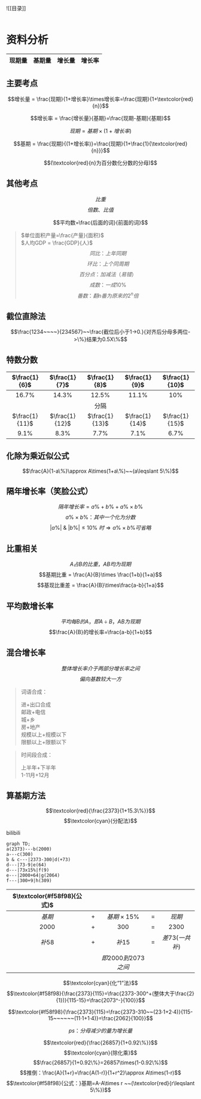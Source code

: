 ![[目录]]

<!DOCTYPE html>
<html>
<head>
    <title>Markdown目录生成器</title>
    <style>
        /* 样式化列表 */
        .container {
            column-count: 2;
            column-gap: 20px;
        }
        ul {
            list-style-type: none;
            margin: 0;
            padding: 0;
        }
        ul ul {
            margin-left: 20px; /* 缩进 */
        }
        ul a {
            text-decoration: none;
        }
    </style>
</head>
<body>
    <div class="container" id="tableOfContents"></div>
    <script>
        document.addEventListener('DOMContentLoaded', function() {
            // 获取所有标题元素
            var headers = document.querySelectorAll('h1, h2, h3, h4, h5, h6');
            // 创建目录字符串
            var tableOfContents = '<ul>'; // 根列表
            var lastLevel = 1; // 上一个标题级别
            for (var i = 0; i < headers.length; i++) {
                var header = headers[i];
                var headerText = header.innerText || header.textContent;
                // 获取标题级别
                var level = parseInt(header.tagName.substring(1)); // 获取标题级别的数字部分
                // 根据级别差异添加 ul 或 /ul
                while (lastLevel < level) {
                    tableOfContents += '<ul>';
                    lastLevel++;
                }
                while (lastLevel > level) {
                    tableOfContents += '</ul>';
                    lastLevel--;
                }
                // 生成 headerId
                var headerId = 'header-' + i; // 默认情况下使用索引作为 ID
                if (header.hasAttribute('id')) {
                    headerId = header.getAttribute('id'); // 如果标题元素有自定义的 ID，则使用它
                } else {
                    // 生成唯一的 ID，确保不与页面上的其他元素冲突
                    headerId = 'header-' + i;
                    header.setAttribute('id', headerId);
                }
                // 创建目录项
                var listItemSymbol = '•'; // 默认为圆点
                if (level === 2) {
                    listItemSymbol = '▫︎'; // 第二级使用方空心点
                } else if (level === 3) {
                    listItemSymbol = '▪︎'; // 第三级使用方实心点
                }
                tableOfContents += '<li>' + listItemSymbol + ' <a href="#' + headerId + '">' + headerText + '</a></li>';
            }
            // 结束所有未关闭的列表
            while (lastLevel > 1) {
                tableOfContents += '</ul>';
                lastLevel--;
            }
            tableOfContents += '</ul>'; // 结束根列表
            // 将目录字符串添加到页面
            var tocContainer = document.getElementById('tableOfContents');
            tocContainer.innerHTML = tableOfContents;
        });
    </script>
</body>
</html>




# 资料分析

|现期量|基期量|增长量|增长率|
|--|--|--|--|


## 主要考点
$$增长量 = \frac{现期}{1+增长率}\times增长率=\frac{现期}{1+\textcolor{red}{n}}$$


$$增长率 = \frac{增长量}{基期}=\frac{现期-基期}{基期}$$

$$现期 = 基期 \times (1+增长率)$$

$$基期 = \frac{现期}{(1+增长率)}=\frac{现期}{1+\frac{1}{\textcolor{red}{n}}}$$

$$(\textcolor{red}{n}为百分数化分数的分母)$$
## 其他考点
$$比重$$
$$倍数、比值$$

$$平均数=\frac{后面的词}{前面的词}$$
>- $单位面积产量=\frac{产量}{面积}$  
>- $人均GDP = \frac{GDP}{人}$
$$同比：上年同期$$ 
$$环比：上个同周期$$ 
$$百分点：加减法（易错）$$
$$成数：一成10\%$$
$$番数：翻n番为原来的2^n倍$$ 


## 截位直除法
$$\frac{1234~~~~}{234567}~~\frac{截位后小于1->0.}{对齐后分母多两位->\%}结果为0.5X\%$$

## 特数分数

|$\frac{1}{6}$|$\frac{1}{7}$|$\frac{1}{8}$|$\frac{1}{9}$|$\frac{1}{10}$|
|:--:|:--:|:--:|:--:|:--:|
|$16.7\%$|$14.3\%$|$12.5\%$|$11.1\%$|$10\%$|
|||分隔||||
|$\frac{1}{11}$|$\frac{1}{12}$|$\frac{1}{13}$|$\frac{1}{14}$|$\frac{1}{15}$|
|$9.1\%$|$8.3\%$|$7.7\%$|$7.1\%$|$6.7\%$|

## 化除为乘近似公式
$$\frac{A}{1-a\%}\approx A\times(1+a\%)~~(a\leqslant 5\%)$$

## 隔年增长率（笑脸公式）
$$隔年增长率=a\%+b\%+a\%\times b\%$$
$$a\%\times b\%：其中一个化为分数$$
$$| a\%|~\& ~|b\%|\leqslant 10\% ~时\Rightarrow a\% \times b\% 可省略$$
## 比重相关
$$A占B的比重，AB均为现期$$
$$基期比重 = \frac{A}{B}\times \frac{1+b}{1+a}$$
$$基现比重差 = \frac{A}{B}\times\frac{a-b}{1+a}$$
## 平均数增长率
$$平均每B的A，即A\div B，AB为现期$$
$$\frac{A}{B}的增长率=\frac{a-b}{1+b}$$
## 混合增长率
$$整体增长率介于两部分增长率之间$$
$$偏向基数较大一方$$
>词语合成：
>- 进+出口合成
>- 邮政+电信
>- 城+乡
>- 房+地产
>- 规模以上+规模以下
>- 限额以上+限额以下

>时间段合成：
>- 上半年+下半年
>- 1-11月+12月

## 算基期方法
$$\textcolor{red}{\frac{2373}{1+15.3\%}}$$
$$\textcolor{cyan}{分配法}$$
- [bilibili](https://www.bilibili.com/video/BV17m4y1D757/?spm_id_from=pageDriver&vd_source=420b13c7a95fdef281b725873da013e4)

```mermaid
graph TD;
a(2373)---b(2000)
a---c(300)
b & c---|2373-300|d(+73)
d---|73-9|e(64) 
d---|73x15%|f(9)
e---|2000+64|g(2064)
f---|300+9|h(309)
```

|$\textcolor{#f58f98}{公式}$|||||
|:-:|:-:|:-:|:-:|:-:|
|$基期$|$+$|$基期\times15\%$|$=$|$现期$|
|$2000$|$+$|$300$|$=$|$2300$|
|$补58$|$+$|$补15$|$=$|$差73(一共补)$|
|||$即2000到2073之间$|||

$$\textcolor{cyan}{化“1”法}$$
$$\textcolor{#f58f98}{\frac{2373}{115}=\frac{2373-300^+(整体大于\frac{2}{1})}{115-15}=\frac{2073^-}{100}}$$

$$\textcolor{#f58f98}{\frac{2373}{115}=\frac{2373-310~~(23·1+2·4)}{115-15~~~~~~(11·1+1·4)}=\frac{2062}{100}}$$

$$ps：分母减少的量为增长量$$

$$\textcolor{red}{\frac{26857}{1+0.92\%}}$$
$$\textcolor{cyan}{除化乘}$$
$$\frac{26857}{1+0.92\%}=26857\times(1-0.92\%)$$
$$推倒：\frac{A}{1+r}=\frac{A(1-r)}{1+r^2}\approx A\times(1-r)$$
$$\textcolor{#f58f98}{公式：}基期=A-A\times r ~~(\textcolor{red}{r\leqslant 5\%})$$